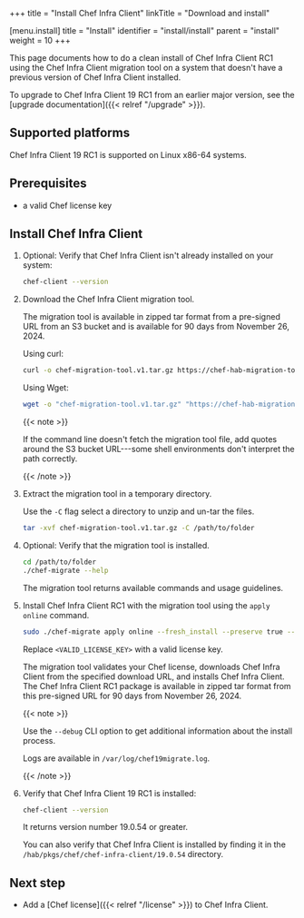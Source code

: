 +++
title = "Install Chef Infra Client"
linkTitle = "Download and install"

[menu.install]
title = "Install"
identifier = "install/install"
parent = "install"
weight = 10
+++

This page documents how to do a clean install of Chef Infra Client RC1 using the Chef Infra Client migration tool on a system that doesn't have a previous version of Chef Infra Client installed.

To upgrade to Chef Infra Client 19 RC1 from an earlier major version, see the [upgrade documentation]({{< relref "/upgrade" >}}).

## Supported platforms

Chef Infra Client 19 RC1 is supported on Linux x86-64 systems.

## Prerequisites

- a valid Chef license key

## Install Chef Infra Client

1. Optional: Verify that Chef Infra Client isn't already installed on your system:

    ```sh
    chef-client --version
    ```

1. Download the Chef Infra Client migration tool.

    The migration tool is available in zipped tar format from a pre-signed URL from an S3 bucket and is available for 90 days from November 26, 2024.

    Using curl:

    ```sh
    curl -o chef-migration-tool.v1.tar.gz https://chef-hab-migration-tool-bucket.s3.amazonaws.com/migration-tools_Linux_x86_64.tar.gz\?AWSAccessKeyId\=AKIAW4FPVFT6LUYZUYOB\&Signature\=FMsMGzoZe1YTYA4DbpOIEB%2FHHSw%3D\&Expires\=1740411440
    ```

    Using Wget:

    ```sh
    wget -o "chef-migration-tool.v1.tar.gz" "https://chef-hab-migration-tool-bucket.s3.amazonaws.com/migration-tools_Linux_x86_64.tar.gz\?AWSAccessKeyId\=AKIAW4FPVFT6LUYZUYOB\&Signature\=FMsMGzoZe1YTYA4DbpOIEB%2FHHSw%3D\&Expires\=1740411440"
    ```

    {{< note >}}

    If the command line doesn't fetch the migration tool file, add quotes around the S3 bucket URL---some shell environments don't interpret the path correctly.

    {{< /note >}}

1. Extract the migration tool in a temporary directory.

    Use the `-C` flag select a directory to unzip and un-tar the files.

    ```sh
    tar -xvf chef-migration-tool.v1.tar.gz -C /path/to/folder
    ```

1. Optional: Verify that the migration tool is installed.

    ```sh
    cd /path/to/folder
    ./chef-migrate --help
    ```

    The migration tool returns available commands and usage guidelines.

1. Install Chef Infra Client RC1 with the migration tool using the `apply online` command.

    ```sh
    sudo ./chef-migrate apply online --fresh_install --preserve true --download.url "https://unstable-habitat-tarball.s3.amazonaws.com/chef-chef-infra-client-19.0.54-20241121145703.tar.gz?AWSAccessKeyId=AKIA2L25YRBIC3WVJTRM&Signature=XDGliip78EyaiazMnbi7N8Pao%2Bk%3D&Expires=1740407376" --license.key <VALID_LICENSE_KEY>
    ```

    Replace `<VALID_LICENSE_KEY>` with a valid license key.

    The migration tool validates your Chef license, downloads Chef Infra Client from the specified download URL, and installs Chef Infra Client.
    The Chef Infra Client RC1 package is available in zipped tar format from this pre-signed URL for 90 days from November 26, 2024.

    {{< note >}}

    Use the `--debug` CLI option to get additional information about the install process.

    Logs are available in `/var/log/chef19migrate.log`.

    {{< /note >}}

1. Verify that Chef Infra Client 19 RC1 is installed:

    ```sh
    chef-client --version
    ```

    It returns version number 19.0.54 or greater.

    You can also verify that Chef Infra Client is installed by finding it in the `/hab/pkgs/chef/chef-infra-client/19.0.54` directory.

## Next step

- Add a [Chef license]({{< relref "/license" >}}) to Chef Infra Client.
